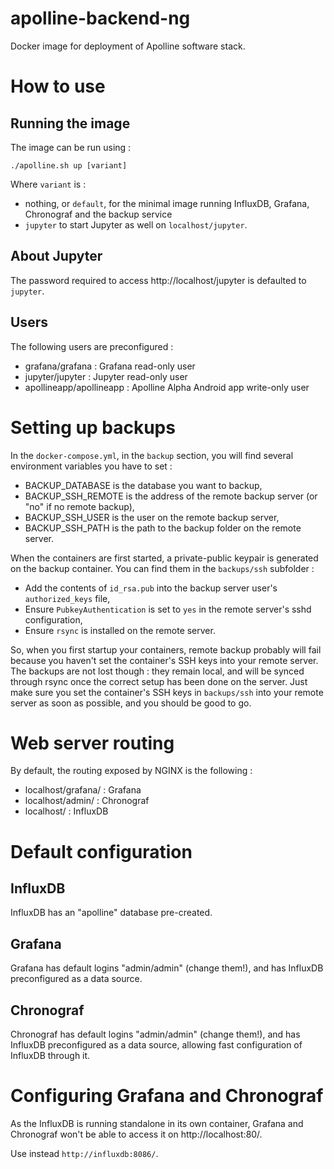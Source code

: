 # apolline-backend-ng
Docker image for deployment of Apolline software stack.

# How to use
## Running the image

The image can be run using :

```
./apolline.sh up [variant]
```

Where `variant` is :
* nothing, or `default`, for the minimal image running InfluxDB, Grafana, Chronograf and the backup service
* `jupyter` to start Jupyter as well on `localhost/jupyter`.

## About Jupyter

The password required to access http://localhost/jupyter is defaulted to `jupyter`.

## Users

The following users are preconfigured :

* grafana/grafana : Grafana read-only user
* jupyter/jupyter : Jupyter read-only user
* apollineapp/apollineapp : Apolline Alpha Android app write-only user

# Setting up backups

In the `docker-compose.yml`, in the `backup` section, you will find several environment variables you have to set :

* BACKUP_DATABASE is the database you want to backup,
* BACKUP_SSH_REMOTE is the address of the remote backup server (or "no" if no remote backup),
* BACKUP_SSH_USER is the user on the remote backup server,
* BACKUP_SSH_PATH is the path to the backup folder on the remote server.

When the containers are first started, a private-public keypair is generated on the backup container. You can find them in the `backups/ssh` subfolder :

* Add the contents of `id_rsa.pub` into the backup server user's `authorized_keys` file,
* Ensure `PubkeyAuthentication` is set to `yes` in the remote server's sshd configuration,
* Ensure `rsync` is installed on the remote server.

So, when you first startup your containers, remote backup probably will fail because you haven't set the container's SSH keys into your remote server. The backups are not lost though : they remain local, and will be synced through rsync once the correct setup has been done on the server. Just make sure you set the container's SSH keys in `backups/ssh` into your remote server as soon as possible, and you should be good to go.

# Web server routing

By default, the routing exposed by NGINX is the following :

* localhost/grafana/ : Grafana
* localhost/admin/ : Chronograf
* localhost/ : InfluxDB

# Default configuration
## InfluxDB

InfluxDB has an "apolline" database pre-created.

## Grafana

Grafana has default logins "admin/admin" (change them!), and has InfluxDB preconfigured as a data source.

## Chronograf

Chronograf has default logins "admin/admin" (change them!), and has InfluxDB preconfigured as a data source, allowing fast configuration of InfluxDB through it.

# Configuring Grafana and Chronograf

As the InfluxDB is running standalone in its own container, Grafana and Chronograf won't be able to access it on http://localhost:80/. 

Use instead `http://influxdb:8086/`.
